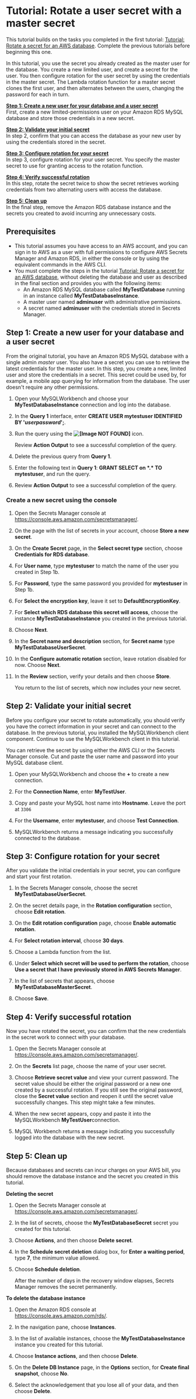 # Tutorial: Rotate a user secret with a master secret<a name="tutorials_db-rotate-master"></a>

This tutorial builds on the tasks you completed in the first tutorial: [Tutorial: Rotate a secret for an AWS database](tutorials_db-rotate.md)\. Complete the previous tutorials before beginning this one\. 

In this tutorial, you use the secret you already created as the master user for the database\. You create a new limited user, and create a secret for the user\. You then configure rotation for the user secret by using the credentials in the master secret\. The Lambda rotation function for a master secret clones the first user, and then alternates between the users, changing the password for each in turn\. 

**[Step 1: Create a new user for your database and a user secret](#tut-db-rotate-master-step1)**  
First, create a new limited\-permissions user on your Amazon RDS MySQL database and store those credentials in a new secret\.

**[Step 2: Validate your initial secret](#tut-db-rotate-master-step2)**  
In step 2, confirm that you can access the database as your new user by using the credentials stored in the secret\.

**[Step 3: Configure rotation for your secret](#tut-db-rotate-master-step3)**  
In step 3, configure rotation for your user secret\. You specify the master secret to use for granting access to the rotation function\.

**[Step 4: Verify successful rotation](#tut-db-rotate-master-step4)**  
In this step, rotate the secret twice to show the secret retrieves working credentials from two alternating users with access the database\.

**[Step 5: Clean up](#tut-db-rotate-master-step5)**  
In the final step, remove the Amazon RDS database instance and the secrets you created to avoid incurring any unnecessary costs\.

## Prerequisites<a name="tut_db-rotate-prereqs"></a>
+ This tutorial assumes you have access to an AWS account, and you can sign in to AWS as a user with full permissions to configure AWS Secrets Manager and Amazon RDS, in either the console or by using the equivalent commands in the AWS CLI\.
+ You must complete the steps in the tutorial [Tutorial: Rotate a secret for an AWS database](tutorials_db-rotate.md), without deleting the database and user as described in the final section and provides you with the following items:
  + An Amazon RDS MySQL database called **MyTestDatabase** running in an instance called **MyTestDatabaseInstance**\.
  + A master user named **adminuser** with administrative permissions\.
  + A secret named **adminuser** with the credentials stored in Secrets Manager\.

## Step 1: Create a new user for your database and a user secret<a name="tut-db-rotate-master-step1"></a>

From the original tutorial, you have an Amazon RDS MySQL database with a single admin *master* user\. You also have a secret you can use to retrieve the latest credentials for the master user\. In this step, you create a new, limited user and store the credentials in a secret\. This secret could be used by, for example, a mobile app querying for information from the database\. The user doesn't require any other permissions\.

1. Open your MySQLWorkbench and choose your **MyTestDatabaseInstance** connection and log into the database\.

1. In the **Query 1** interface, enter **CREATE USER mytestuser IDENTIFIED BY '*userpassword*';**\.

1. Run the query using the **![\[Image NOT FOUND\]](http://docs.aws.amazon.com/secretsmanager/latest/userguide/images/run-query.png)** icon\.

   Review **Action Output** to see a successful completion of the query\.

1. Delete the previous query from **Query 1**\.

1. Enter the following text in **Query 1**: **GRANT SELECT on \*\.\* TO mytestuser**, and run the query\.

1. Review **Action Output** to see a successful completion of the query\.

### Create a new secret using the console<a name="create-secret-console"></a>

1. Open the Secrets Manager console at [https://console\.aws\.amazon\.com/secretsmanager/](https://console.aws.amazon.com/secretsmanager/)\.

1. On the page with the list of secrets in your account, choose **Store a new secret**\.

1. On the **Create Secret** page, in the **Select secret type** section, choose **Credentials for RDS database**\.

1. For **User name**, type **mytestuser** to match the name of the user you created in Step 1b\.

1. For **Password**, type the same password you provided for **mytestuser** in Step 1b\.

1. For **Select the encryption key**, leave it set to **DefaultEncryptionKey**\.

1. For **Select which RDS database this secret will access**, choose the instance **MyTestDatabaseInstance** you created in the previous tutorial\.

1. Choose **Next**\.

1. In the **Secret name and description** section, for **Secret name** type **MyTestDatabaseUserSecret**\.

1. In the **Configure automatic rotation** section, leave rotation disabled for now\. Choose **Next**\.

1. In the **Review** section, verify your details and then choose **Store**\.

   You return to the list of secrets, which now includes your new secret\.

## Step 2: Validate your initial secret<a name="tut-db-rotate-master-step2"></a>

Before you configure your secret to rotate automatically, you should verify you have the correct information in your secret and can connect to the database\. In the previous tutorial, you installed the MySQLWorkbench client component\. Continue to use the MySQLWorkbench client in this tutorial\.

You can retrieve the secret by using either the AWS CLI or the Secrets Manager console\. Cut and paste the user name and password into your MySQL database client\. 

1. Open your MySQLWorkbench and choose the **\+** to create a new connection\.

1. For the **Connection Name**, enter **MyTestUser**\.

1. Copy and paste your MySQL host name into **Hostname**\. Leave the port at `3306`

1. For the **Username**, enter **mytestuser**, and choose **Test Connection**\.

1. MySQLWorkbench returns a message indicating you successfully connected to the database\.

## Step 3: Configure rotation for your secret<a name="tut-db-rotate-master-step3"></a>

After you validate the initial credentials in your secret, you can configure and start your first rotation\.

1. In the Secrets Manager console, choose the secret **MyTestDatabaseUserSecret**\.

1. On the secret details page, in the **Rotation configuration** section, choose **Edit rotation**\.

1. On the **Edit rotation configuration** page, choose **Enable automatic rotation**\.

1. For **Select rotation interval**, choose **30 days**\.

1. Choose a Lambda function from the list\. 

1. Under **Select which secret will be used to perform the rotation**, choose **Use a secret that I have previously stored in AWS Secrets Manager**\.

1. In the list of secrets that appears, choose **MyTestDatabaseMasterSecret**\.

1. Choose **Save**\.

## Step 4: Verify successful rotation<a name="tut-db-rotate-master-step4"></a>

Now you have rotated the secret, you can confirm that the new credentials in the secret work to connect with your database\.

1. Open the Secrets Manager console at [https://console\.aws\.amazon\.com/secretsmanager/](https://console.aws.amazon.com/secretsmanager/)\.

1. On the **Secrets** list page, choose the name of your user secret\.

1. Choose **Retrieve secret value** and view your current password\. The secret value should be either the original password or a new one created by a successful rotation\. If you still see the original password, close the **Secret value** section and reopen it until the secret value successfully changes\. This step might take a few minutes\. 

1. When the new secret appears, copy and paste it into the MySQLWorkbench **MyTestUser**connection\.

1. MySQL Workbench returns a message indicating you successfully logged into the database with the new secret\.

## Step 5: Clean up<a name="tut-db-rotate-master-step5"></a>

Because databases and secrets can incur charges on your AWS bill, you should remove the database instance and the secret you created in this tutorial\.

**Deleting the secret**

1. Open the Secrets Manager console at [https://console\.aws\.amazon\.com/secretsmanager/](https://console.aws.amazon.com/secretsmanager/)\.

1. In the list of secrets, choose the **MyTestDatabaseSecret** secret you created for this tutorial\.

1. Choose **Actions**, and then choose **Delete secret**\.

1. In the **Schedule secret deletion** dialog box, for **Enter a waiting period**, type **7**, the minimum value allowed\.

1. Choose **Schedule deletion**\.

   After the number of days in the recovery window elapses, Secrets Manager removes the secret permanently\.

**To delete the database instance**

1. Open the Amazon RDS console at [https://console\.aws\.amazon\.com/rds/](https://console.aws.amazon.com/rds/)\.

1. In the navigation pane, choose **Instances**\.

1. In the list of available instances, choose the **MyTestDatabaseInstance** instance you created for this tutorial\.

1. Choose **Instance actions**, and then choose **Delete**\.

1. On the **Delete DB Instance** page, in the **Options** section, for **Create final snapshot**, choose **No**\.

1. Select the acknowledgement that you lose all of your data, and then choose **Delete**\.